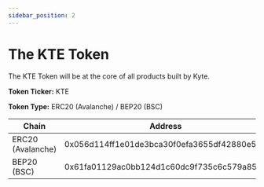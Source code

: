 ```yaml
---
sidebar_position: 2
---
```


# The KTE Token

The KTE Token will be at the core of all products built by Kyte. 

**Token Ticker:** KTE

**Token Type:** ERC20 (Avalanche) / BEP20 (BSC)

| Chain             | Address                                    |
| ----------------- | ------------------------------------------ |
| ERC20 (Avalanche) | 0x056d114ff1e01de3bca30f0efa3655df42880e5b |
| BEP20 (BSC)       | 0x61fa01129ac0bb124d1c60dc9f735c6c579a858b |